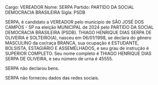 Cargo: VEREADOR
Nome: SERPA
Partido: PARTIDO DA SOCIAL DEMOCRACIA BRASILEIRA
Sigla: PSDB

SERPA, é candidato a VEREADOR pelo município de SÃO JOSÉ DOS CAMPOS - SP na eleição MUNICIPAL de 2024 pelo PARTIDO DA SOCIAL DEMOCRACIA BRASILEIRA (PSDB).
THIAGO HENRIQUE DIAS SERPA DE OLIVEIRA é SOLTEIRO(A), nasceu em 06/01/1998, se declara do gênero MASCULINO da cor/raça BRANCA, sua ocupação é ESTUDANTE, BOLSISTA, ESTAGIÁRIO E ASSEMELHADOS, e seu grau de instrução é SUPERIOR COMPLETO.
Seu nome completo é THIAGO HENRIQUE DIAS SERPA DE OLIVEIRA, e seu número de urna é 45555.

SERPA não declarou bens.


SERPA não forneceu dados das redes sociais.
